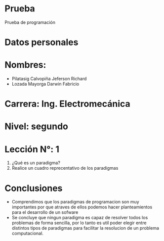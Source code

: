 # Prueba 
Prueba de programación
# Datos personales
# Nombres:
* Pilatasig Calvopiña Jeferson Richard 
* Lozada Mayorga Darwin Fabricio
# Carrera: Ing. Electromecánica  
# Nivel: segundo 
# Lección N°: 1
1. ¿Qué es un paradigma?
2. Realice un cuadro  reprecentativo de los paradigmas 
# Conclusiones 
* Comprendimos que los paradigmas de programacion  son muy importantes  por que atraves de ellos podemos hacer planteamientos para el desarrollo de un sofware
* Se concluye que ningun paradigma es capaz de resolver  todos los problemas de forma sencilla, por lo tanto es util poder elegir entre distintos tipos de paradigmas  para facilitar la resolucion de un problema computacional. 
